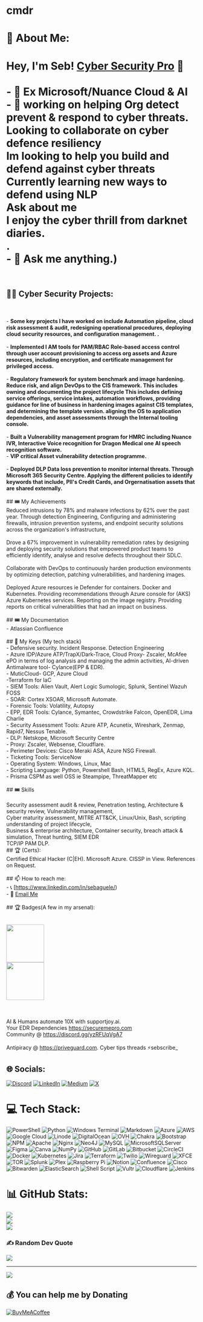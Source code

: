 # cmdr
# 💫 About Me:
## <h1>Hey, I'm Seb! <a href="https://www.linkedin.com/in/sebaguele/">Cyber Security Pro</a> 👋<br><br>- 🔭 Ex Microsoft/Nuance Cloud & AI<br>- 🌱 working on helping Org detect prevent & respond to cyber threats.<br>Looking to collaborate on cyber defence resiliency<br>Im looking to help you build and defend against cyber threats<br>Currently learning new ways to defend using NLP<br>Ask about me<br>I enjoy the cyber thrill from darknet diaries.<br>.<br>- 💬 Ask me anything.)<br><br><h2>👨‍💻 Cyber Security Projects:</h2><br><br>- <b>Some key projects I have worked on include Automation pipeline, cloud risk assessment & audit, redesigning operational procedures, deploying cloud security resources, and configuration management. .</b><br><br>- <b>Implemented I AM tools for PAM/RBAC Role-based access control through user account provisioning to access org assets and Azure resources, including encryption, and certificate management for privileged access.</b><br><br>- <b>Regulatory framework for system benchmark and image hardening. Reduce risk, and align DevOps to the CIS framework. This includes owning and documenting the project lifecycle This includes defining service offerings, service intakes, automation workflows, providing guidance for line of business in hardening images against CIS templates, and determining the template version. aligning the OS to application dependencies, and asset assessments through the Internal tooling console.</b><br><br>- <b>Built a Vulnerability management program for HMRC including Nuance IVR, Interactive Voice recognition for Dragon Medical one AI speech recognition software.</b><br>- <b>VIP critical Asset vulnerability detection programme.</b><br><br>- <b>Deployed DLP Data loss prevention to monitor internal threats. Through Microsoft 365 Security Centre. Applying the different policies to identify keywords that include, PII's Credit Cards, and Orgernatisation assets that are shared externally.</b> <br><br>## 🎟 My Achievements<br>Reduced intrusions by 78% and malware infections by 62% over the past year. Through detection Engineering, Configuring and administering firewalls, intrusion prevention systems, and endpoint security solutions across the organization's infrastructure,<br><br>Drove a 67% improvement in vulnerability remediation rates by designing and deploying security solutions that empowered product teams to efficiently identify, analyse and resolve defects throughout their SDLC. <br><br>Collaborate with DevOps to continuously harden production environments by optimizing detection, patching vulnerabilities, and hardening images.<br><br>Deployed Azure resources ie Defender for containers. Docker and Kubernetes. Providing recommendations through Azure console for (AKS) Azure Kubernetes services. Reporting on the image registry. Providing reports on critical vulnerabilities that had an impact on business. <br><br>## 🎟 My Documentation<br>- Atlassian Confluence<br><br>## 💪 My Keys (My tech stack)<br>- Defensive security. Incident Response. Detection Engineering<br>- Azure IDP/Azure ATP/TrapX/Dark-Trace, Cloud Proxy- Zscaler, McAfee ePO in terms of log analysis and managing the admin activities, AI-driven Antimalware tool- Cylance(EPP & EDR).<br>- MuticCloud- GCP, Azure Cloud<br>-Terraform for IaC<br>- SIEM Tools:	Alien Vault, Alert Logic Sumologic, Splunk, Sentinel Wazuh FOSS<br>- SOAR: Cortex XSOAR, Microsoft Automate.<br>- Forensic Tools:	Volatility, Autopsy<br>- EPP, EDR Tools: Cylance, Symantec, Crowdstrike Falcon, OpenEDR, Lima Charlie<br>- Security Assessment Tools: Azure ATP, Acunetix, Wireshark, Zenmap, Rapid7, Nessus Tenable.<br>- DLP:	Netskope, Microsoft Security Centre<br>- Proxy:	Zscaler, Websense, Cloudflare.<br>- Perimeter Devices: Cisco Meraki ASA, Azure NSG Firewall.<br>- Ticketing Tools: ServiceNow<br>- Operating System:	Windows,  Linux, Mac<br>- Scripting Language:	Python, Powershell Bash, HTML5, RegEx, Azure KQL.<br>- Prisma CSPM as well OSS ie Steampipe, ThreatMapper etc<br><br>## 🎟 Skills<br><br>Security assessment audit & review, Penetration testing, Architecture & security review, Vulnerability management,<br>Cyber maturity assessment, MITRE ATT&CK, Linux/Unix, Bash, scripting understanding of project lifecycle,<br>Business & enterprise architecture, Container security, breach attack & simulation, Threat hunting, SIEM EDR<br>TCP/IP PAM DLP.<br>## 🏆 (Certs):<br>Certified Ethical Hacker (C|EH). Microsoft Azure. CISSP in View.  References on Request. <br><br>## 📫 How to reach me:<br>- 📞 [https://www.linkedin.com/in/sebaguele/)<br>- 📨 [Email Me](s.aguele@protonmail.com)<br><br>## 🏆 Badges(A few in my arsenal):<br><p float="left"><br>  <img src="https://www.certwizard.com/sites/default/files/styles/440xauto/public/2020-04/EC-Council-ECSA-certwizard.png?itok=F31Exchl" width="100" height="100"><br>  <img src="https://losmejorescursosde.com/wp-content/uploads/2020/12/az900.jpg" width="100" height="100"><br></p><br><br>AI & Humans automate 10X with supportjoy.ai. <br>Your EDR Dependencies https://securemepro.com<br>Community @  https://discord.gg/yzRFUqVgA7<br><br>Antipiracy @ https://priveguard.com. Cyber tips threads ⚡sebscribe_<br>


## 🌐 Socials:
[![Discord](https://img.shields.io/badge/Discord-%237289DA.svg?logo=discord&logoColor=white)](https://discord.gg/https://discord.gg/yzRFUqVgA7) [![LinkedIn](https://img.shields.io/badge/LinkedIn-%230077B5.svg?logo=linkedin&logoColor=white)](https://linkedin.com/in/sebaguele) [![Medium](https://img.shields.io/badge/Medium-12100E?logo=medium&logoColor=white)](https://medium.com/@@securemepro) [![X](https://img.shields.io/badge/X-black.svg?logo=X&logoColor=white)](https://x.com/cybercmdr) 

# 💻 Tech Stack:
![PowerShell](https://img.shields.io/badge/PowerShell-%235391FE.svg?style=for-the-badge&logo=powershell&logoColor=white) ![Python](https://img.shields.io/badge/python-3670A0?style=for-the-badge&logo=python&logoColor=ffdd54) ![Windows Terminal](https://img.shields.io/badge/Windows%20Terminal-%234D4D4D.svg?style=for-the-badge&logo=windows-terminal&logoColor=white) ![Markdown](https://img.shields.io/badge/markdown-%23000000.svg?style=for-the-badge&logo=markdown&logoColor=white) ![Azure](https://img.shields.io/badge/azure-%230072C6.svg?style=for-the-badge&logo=microsoftazure&logoColor=white) ![AWS](https://img.shields.io/badge/AWS-%23FF9900.svg?style=for-the-badge&logo=amazon-aws&logoColor=white) ![Google Cloud](https://img.shields.io/badge/GoogleCloud-%234285F4.svg?style=for-the-badge&logo=google-cloud&logoColor=white) ![Linode](https://img.shields.io/badge/linode-00A95C?style=for-the-badge&logo=linode&logoColor=white) ![DigitalOcean](https://img.shields.io/badge/DigitalOcean-%230167ff.svg?style=for-the-badge&logo=digitalOcean&logoColor=white) ![OVH](https://img.shields.io/badge/ovh-%23123F6D.svg?style=for-the-badge&logo=ovh&logoColor=#123F6D) ![Chakra](https://img.shields.io/badge/chakra-%234ED1C5.svg?style=for-the-badge&logo=chakraui&logoColor=white) ![Bootstrap](https://img.shields.io/badge/bootstrap-%238511FA.svg?style=for-the-badge&logo=bootstrap&logoColor=white) ![NPM](https://img.shields.io/badge/NPM-%23CB3837.svg?style=for-the-badge&logo=npm&logoColor=white) ![Apache](https://img.shields.io/badge/apache-%23D42029.svg?style=for-the-badge&logo=apache&logoColor=white) ![Nginx](https://img.shields.io/badge/nginx-%23009639.svg?style=for-the-badge&logo=nginx&logoColor=white) ![Neo4J](https://img.shields.io/badge/Neo4j-008CC1?style=for-the-badge&logo=neo4j&logoColor=white) ![MySQL](https://img.shields.io/badge/mysql-4479A1.svg?style=for-the-badge&logo=mysql&logoColor=white) ![MicrosoftSQLServer](https://img.shields.io/badge/Microsoft%20SQL%20Server-CC2927?style=for-the-badge&logo=microsoft%20sql%20server&logoColor=white) ![Figma](https://img.shields.io/badge/figma-%23F24E1E.svg?style=for-the-badge&logo=figma&logoColor=white) ![Canva](https://img.shields.io/badge/Canva-%2300C4CC.svg?style=for-the-badge&logo=Canva&logoColor=white) ![NumPy](https://img.shields.io/badge/numpy-%23013243.svg?style=for-the-badge&logo=numpy&logoColor=white) ![GitHub](https://img.shields.io/badge/github-%23121011.svg?style=for-the-badge&logo=github&logoColor=white) ![GitLab](https://img.shields.io/badge/gitlab-%23181717.svg?style=for-the-badge&logo=gitlab&logoColor=white) ![Bitbucket](https://img.shields.io/badge/bitbucket-%230047B3.svg?style=for-the-badge&logo=bitbucket&logoColor=white) ![CircleCI](https://img.shields.io/badge/circleci-%23161616.svg?style=for-the-badge&logo=circleci&logoColor=white) ![Docker](https://img.shields.io/badge/docker-%230db7ed.svg?style=for-the-badge&logo=docker&logoColor=white) ![Kubernetes](https://img.shields.io/badge/kubernetes-%23326ce5.svg?style=for-the-badge&logo=kubernetes&logoColor=white) ![Jira](https://img.shields.io/badge/jira-%230A0FFF.svg?style=for-the-badge&logo=jira&logoColor=white) ![Terraform](https://img.shields.io/badge/terraform-%235835CC.svg?style=for-the-badge&logo=terraform&logoColor=white) ![Twilio](https://img.shields.io/badge/Twilio-F22F46?style=for-the-badge&logo=Twilio&logoColor=white) ![Wireguard](https://img.shields.io/badge/wireguard-%2388171A.svg?style=for-the-badge&logo=wireguard&logoColor=white) ![XFCE](https://img.shields.io/badge/XFCE-%232284F2.svg?style=for-the-badge&logo=xfce&logoColor=white) ![TOR](https://img.shields.io/badge/tor-%237E4798.svg?style=for-the-badge&logo=tor-project&logoColor=white) ![Splunk](https://img.shields.io/badge/splunk-%23000000.svg?style=for-the-badge&logo=splunk&logoColor=white) ![Plex](https://img.shields.io/badge/plex-%23E5A00D.svg?style=for-the-badge&logo=plex&logoColor=white) ![Raspberry Pi](https://img.shields.io/badge/-RaspberryPi-C51A4A?style=for-the-badge&logo=Raspberry-Pi) ![Notion](https://img.shields.io/badge/Notion-%23000000.svg?style=for-the-badge&logo=notion&logoColor=white) ![Confluence](https://img.shields.io/badge/confluence-%23172BF4.svg?style=for-the-badge&logo=confluence&logoColor=white) ![Cisco](https://img.shields.io/badge/cisco-%23049fd9.svg?style=for-the-badge&logo=cisco&logoColor=black) ![Bitwarden](https://img.shields.io/badge/bitwarden-%23175DDC.svg?style=for-the-badge&logo=bitwarden&logoColor=white) ![ElasticSearch](https://img.shields.io/badge/-ElasticSearch-005571?style=for-the-badge&logo=elasticsearch) ![Shell Script](https://img.shields.io/badge/shell_script-%23121011.svg?style=for-the-badge&logo=gnu-bash&logoColor=white) ![Vultr](https://img.shields.io/badge/Vultr-007BFC.svg?style=for-the-badge&logo=vultr) ![Cloudflare](https://img.shields.io/badge/Cloudflare-F38020?style=for-the-badge&logo=Cloudflare&logoColor=white) ![Jenkins](https://img.shields.io/badge/jenkins-%232C5263.svg?style=for-the-badge&logo=jenkins&logoColor=white)
# 📊 GitHub Stats:
![](https://github-readme-stats.vercel.app/api?username=scmdr&theme=dark&hide_border=false&include_all_commits=true&count_private=true)<br/>
![](https://github-readme-streak-stats.herokuapp.com/?user=scmdr&theme=dark&hide_border=false)<br/>
![](https://github-readme-stats.vercel.app/api/top-langs/?username=scmdr&theme=dark&hide_border=false&include_all_commits=true&count_private=true&layout=compact)

### ✍️ Random Dev Quote
![](https://quotes-github-readme.vercel.app/api?type=horizontal&theme=radical)

---
[![](https://visitcount.itsvg.in/api?id=scmdr&icon=0&color=0)](https://visitcount.itsvg.in)

  ## 💰 You can help me by Donating
  [![BuyMeACoffee](https://img.shields.io/badge/Buy%20Me%20a%20Coffee-ffdd00?style=for-the-badge&logo=buy-me-a-coffee&logoColor=black)](https://buymeacoffee.com/https://www.buymeacoffee.com/sebaguele) 

  
<!-- Proudly created with GPRM ( https://gprm.itsvg.in ) -->
